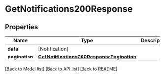 # GetNotifications200Response

## Properties
Name | Type | Description | Notes
------------ | ------------- | ------------- | -------------
**data** | [Notification] |  | 
**pagination** | [**GetNotifications200ResponsePagination**](GetNotifications200ResponsePagination.md) |  | 

[[Back to Model list]](../README.md#documentation-for-models) [[Back to API list]](../README.md#documentation-for-api-endpoints) [[Back to README]](../README.md)


